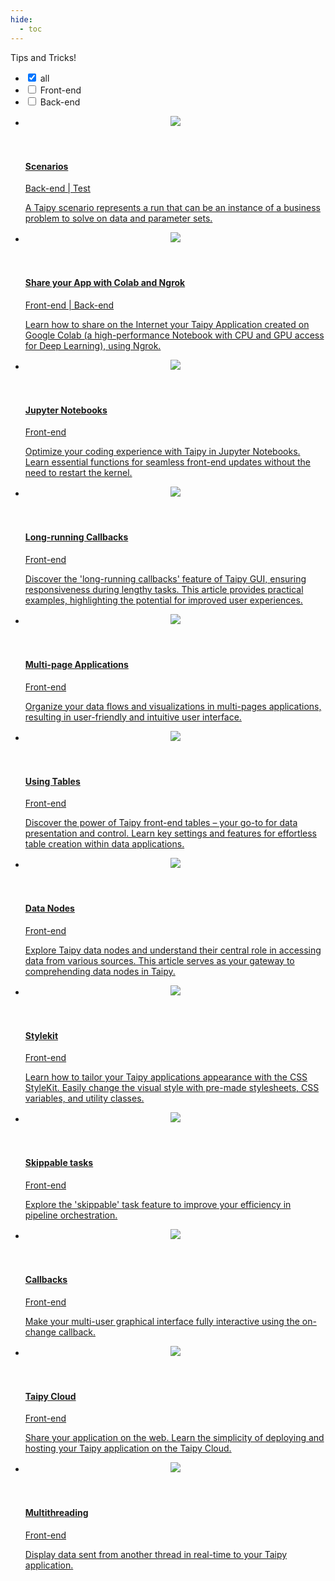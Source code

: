 ```yaml
---
hide:
  - toc
---
```


Tips and Tricks!

<!-- Filters -->
<ul class="tp-pills-list tp-pills-filter">
  <li>
    <input type="checkbox" name="filter-all" id="filter-all" checked>
    <label class="tp-pill" for="filter-all">
      <span>all</span>
    </label>
  </li>
  <li>
    <input type="checkbox" name="filter-frontend" id="filter-frontend">
    <label class="tp-pill" for="filter-frontend">
      <span>Front-end</span>
    </label>
  </li>
  <li>
    <input type="checkbox" name="filter-backend" id="filter-backend">
    <label class="tp-pill" for="filter-backend">
      <span>Back-end</span>
    </label>
  </li>
</ul>

<ul class="tp-row tp-row--gutter-sm">
  <li class="tp-col-12 tp-col-md-6 d-flex">
    <a class="tp-content-card tp-content-card--horizontal tp-content-card--small" href="scenarios">
      <header class="tp-content-card-header">
        <img class="tp-content-card-image" src="images/icon-code.svg">
      </header>
      <div class="tp-content-card-body">
        <h4> Scenarios </h4>
        <span class="tp-tag">Back-end | Test</span>
        <p> A Taipy scenario represents a run that can be an instance of a business problem to 
            solve on data and parameter sets.
        </p>
      </div> 
    </a>
  </li>

  <li class="tp-col-12 tp-col-md-6 d-flex">
    <a class="tp-content-card tp-content-card--horizontal tp-content-card--small" href="colab_with_ngrok">
      <header class="tp-content-card-header">
        <img class="tp-content-card-image" src="images/icon-code.svg">
      </header>
      <div class="tp-content-card-body">
        <h4>Share your App with Colab and Ngrok</h4>
        <span class="tp-tag">Front-end | Back-end</span>
        <p> Learn how to share on the Internet your Taipy Application created on Google Colab (a 
            high-performance Notebook with CPU and GPU access for Deep Learning), using Ngrok.
        </p>
      </div> 
    </a>
  </li>

  <li class="tp-col-12 tp-col-md-6 d-flex">
    <a class="tp-content-card tp-content-card--horizontal tp-content-card--small" href="jupyter_notebooks">
      <header class="tp-content-card-header">
        <img class="tp-content-card-image" src="jupyter_notebooks/jupyter_notebooks_1.png">
      </header>
      <div class="tp-content-card-body">
        <h4>Jupyter Notebooks</h4>
        <span class="tp-tag">Front-end </span>
        <p> Optimize your coding experience with Taipy in Jupyter Notebooks. Learn essential 
            functions for seamless front-end updates without the need to restart the kernel. 
        </p>
      </div> 
    </a>
  </li>

  <li class="tp-col-12 tp-col-md-6 d-flex">
    <a class="tp-content-card tp-content-card--horizontal tp-content-card--small" href="long_running_callbacks">
      <header class="tp-content-card-header">
        <img class="tp-content-card-image" src="images/icon-code.svg">
      </header>
      <div class="tp-content-card-body">
        <h4>Long-running Callbacks</h4>
        <span class="tp-tag">Front-end </span>
        <p> Discover the 'long-running callbacks' feature of Taipy GUI, ensuring responsiveness 
            during lengthy tasks. This article provides practical examples, highlighting the 
            potential for improved user experiences.        
        </p>
      </div> 
    </a>
  </li>

  <li class="tp-col-12 tp-col-md-6 d-flex">
    <a class="tp-content-card tp-content-card--horizontal tp-content-card--small" href="multipage_application">
      <header class="tp-content-card-header">
        <img class="tp-content-card-image" src="multipage_application/multipage_application.png">
      </header>
      <div class="tp-content-card-body">
        <h4>Multi-page Applications</h4>
        <span class="tp-tag">Front-end </span>
        <p> Organize your data flows and visualizations in multi-pages applications, resulting in 
            user-friendly and intuitive user interface.
        </p>
      </div> 
    </a>
  </li>

  <li class="tp-col-12 tp-col-md-6 d-flex">
    <a class="tp-content-card tp-content-card--horizontal tp-content-card--small" href="using_tables">
      <header class="tp-content-card-header">
        <img class="tp-content-card-image" src="using_tables/using_tables.png">
      </header>
      <div class="tp-content-card-body">
        <h4> Using Tables </h4>
        <span class="tp-tag">Front-end </span>
        <p> Discover the power of Taipy front-end tables – your go-to for data presentation and 
            control. Learn key settings and features for effortless table creation within data 
            applications. 
        </p>
      </div> 
    </a>
  </li>

  <li class="tp-col-12 tp-col-md-6 d-flex">
    <a class="tp-content-card tp-content-card--horizontal tp-content-card--small" href="the_data_nodes">
      <header class="tp-content-card-header">
        <img class="tp-content-card-image" src="the_data_nodes/data_notes.png">
      </header>
      <div class="tp-content-card-body">
        <h4> Data Nodes </h4>
        <span class="tp-tag">Front-end </span>
        <p> Explore Taipy data nodes and understand their central role in accessing data from 
            various sources. This article serves as your gateway to comprehending data nodes 
            in Taipy.
        </p>
      </div> 
    </a>
  </li>

  <li class="tp-col-12 tp-col-md-6 d-flex">
    <a class="tp-content-card tp-content-card--horizontal tp-content-card--small" href="css_style_kit">
      <header class="tp-content-card-header">
        <img class="tp-content-card-image" src="css_style_kit/css_style_kit.png">
      </header>
      <div class="tp-content-card-body">
        <h4> Stylekit </h4>
        <span class="tp-tag">Front-end </span>
        <p> Learn how to tailor your Taipy applications appearance with the CSS StyleKit. Easily 
            change the visual style with pre-made stylesheets, CSS variables, and utility classes.
        </p>
      </div> 
    </a>
  </li>

  <li class="tp-col-12 tp-col-md-6 d-flex">
    <a class="tp-content-card tp-content-card--horizontal tp-content-card--small" href="skippable_tasks">
      <header class="tp-content-card-header">
        <img class="tp-content-card-image" src="skippable_tasks/skippable_tasks.png">
      </header>
      <div class="tp-content-card-body">
        <h4> Skippable tasks </h4>
        <span class="tp-tag">Front-end </span>
        <p> Explore the 'skippable' task feature to improve your efficiency in pipeline 
            orchestration.
        </p>
      </div> 
    </a>
  </li>

  <li class="tp-col-12 tp-col-md-6 d-flex">
    <a class="tp-content-card tp-content-card--horizontal tp-content-card--small" href="the_on_change_callback">
      <header class="tp-content-card-header">
        <img class="tp-content-card-image" src="images/icon-code.svg">
      </header>
      <div class="tp-content-card-body">
        <h4> Callbacks </h4>
        <span class="tp-tag">Front-end </span>
        <p> Make your multi-user graphical interface fully interactive using the on-change callback.
        </p>
      </div> 
    </a>
  </li>

  <li class="tp-col-12 tp-col-md-6 d-flex">
    <a class="tp-content-card tp-content-card--horizontal tp-content-card--small" href="taipy_cloud_deploy">
      <header class="tp-content-card-header">
        <img class="tp-content-card-image" src="taipy_cloud_deploy/logo_artwork.png">
      </header>
      <div class="tp-content-card-body">
        <h4> Taipy Cloud </h4>
        <span class="tp-tag">Front-end </span>
        <p> Share your application on the web. Learn the simplicity of deploying and hosting your 
            Taipy application on the Taipy Cloud. 
        </p>
      </div> 
    </a>
  </li>

  <li class="tp-col-12 tp-col-md-6 d-flex">
    <a class="tp-content-card tp-content-card--horizontal tp-content-card--small" href="multithreading">
      <header class="tp-content-card-header">
        <img class="tp-content-card-image" src="multithreading/realtime_dashboard.png">
      </header>
      <div class="tp-content-card-body">
        <h4> Multithreading </h4>
        <span class="tp-tag">Front-end </span>
        <p> Display data sent from another thread in real-time to your Taipy application.
        </p>
      </div> 
    </a>
  </li>
</ul>